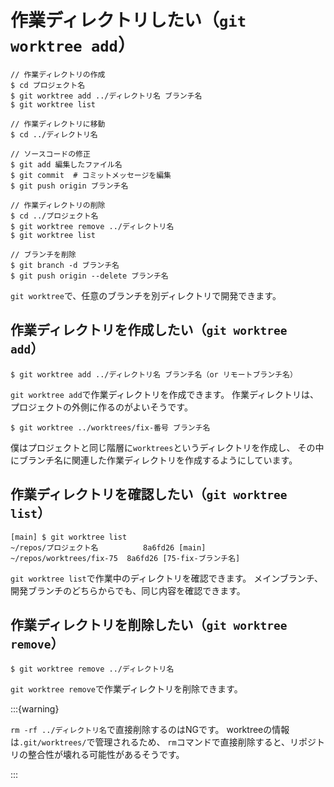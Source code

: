 # 作業ディレクトリしたい（`git worktree add`）

```console
// 作業ディレクトリの作成
$ cd プロジェクト名
$ git worktree add ../ディレクトリ名 ブランチ名
$ git worktree list

// 作業ディレクトリに移動
$ cd ../ディレクトリ名

// ソースコードの修正
$ git add 編集したファイル名
$ git commit  # コミットメッセージを編集
$ git push origin ブランチ名

// 作業ディレクトリの削除
$ cd ../プロジェクト名
$ git worktree remove ../ディレクトリ名
$ git worktree list

// ブランチを削除
$ git branch -d ブランチ名
$ git push origin --delete ブランチ名
```

`git worktree`で、任意のブランチを別ディレクトリで開発できます。

## 作業ディレクトリを作成したい（`git worktree add`）

```console
$ git worktree add ../ディレクトリ名 ブランチ名（or リモートブランチ名）
```

`git worktree add`で作業ディレクトリを作成できます。
作業ディレクトリは、プロジェクトの外側に作るのがよいそうです。

```console
$ git worktree ../worktrees/fix-番号 ブランチ名
```

僕はプロジェクトと同じ階層に`worktrees`というディレクトリを作成し、
その中にブランチ名に関連した作業ディレクトリを作成するようにしています。

## 作業ディレクトリを確認したい（`git worktree list`）

```console
[main] $ git worktree list
~/repos/プロジェクト名          8a6fd26 [main]
~/repos/worktrees/fix-75  8a6fd26 [75-fix-ブランチ名]
```

`git worktree list`で作業中のディレクトリを確認できます。
メインブランチ、開発ブランチのどちらからでも、同じ内容を確認できます。

## 作業ディレクトリを削除したい（`git worktree remove`）

```console
$ git worktree remove ../ディレクトリ名
```

`git worktree remove`で作業ディレクトリを削除できます。

:::{warning}

`rm -rf ../ディレクトリ名`で直接削除するのはNGです。
worktreeの情報は`.git/worktrees/`で管理されるため、
`rm`コマンドで直接削除すると、リポジトリの整合性が壊れる可能性があるそうです。

:::
